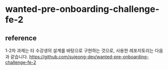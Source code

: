 # wanted-pre-onboarding-challenge-fe-2

## reference

1-2차 과제는 타 수강생의 설계를 바탕으로 구현하는 것으로, 사용한 레포지토리는 다음과 같습니다.
https://github.com/sujeong-dev/wanted-pre-onboarding-challenge-fe-2
